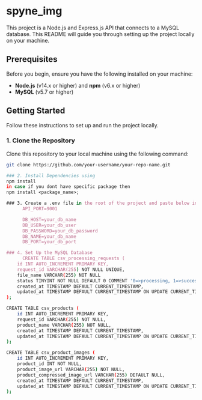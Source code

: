 # spyne_img

This project is a Node.js and Express.js API that connects to a MySQL database. This README will guide you through setting up the project locally on your machine.

## Prerequisites

Before you begin, ensure you have the following installed on your machine:

- **Node.js** (v14.x or higher) and **npm** (v6.x or higher)
- **MySQL** (v5.7 or higher)

## Getting Started

Follow these instructions to set up and run the project locally.

### 1. Clone the Repository

Clone this repository to your local machine using the following command:

```bash
git clone https://github.com/your-username/your-repo-name.git

### 2. Install Dependencies using
npm install
in case if you dont have specific package then
npm install <package_name>;

### 3. Create a .env file in the root of the project and paste below instruction in this :
      API_PORT=9001

      DB_HOST=your_db_name
      DB_USER=your_db_user
      DB_PASSWORD=your_db_password
      DB_NAME=your_db_name
      DB_PORT=your_db_port

### 4. Set Up the MySQL Database
      CREATE TABLE csv_processing_requests (
    id INT AUTO_INCREMENT PRIMARY KEY,
    request_id VARCHAR(255) NOT NULL UNIQUE,
    file_name VARCHAR(255) NOT NULL
    status TINYINT NOT NULL DEFAULT 0 COMMENT '0=>processing, 1=>success, 2=>failed',
    created_at TIMESTAMP DEFAULT CURRENT_TIMESTAMP,
    updated_at TIMESTAMP DEFAULT CURRENT_TIMESTAMP ON UPDATE CURRENT_TIMESTAMP
);

CREATE TABLE csv_products (
    id INT AUTO_INCREMENT PRIMARY KEY,
    request_id VARCHAR(255) NOT NULL,
    product_name VARCHAR(255) NOT NULL,
    created_at TIMESTAMP DEFAULT CURRENT_TIMESTAMP,
    updated_at TIMESTAMP DEFAULT CURRENT_TIMESTAMP ON UPDATE CURRENT_TIMESTAMP
);

CREATE TABLE csv_product_images (
    id INT AUTO_INCREMENT PRIMARY KEY,
    product_id INT NOT NULL,
    product_image_url VARCHAR(255) NOT NULL,
    product_compressed_image_url VARCHAR(255) DEFAULT NULL,
    created_at TIMESTAMP DEFAULT CURRENT_TIMESTAMP,
    updated_at TIMESTAMP DEFAULT CURRENT_TIMESTAMP ON UPDATE CURRENT_TIMESTAMP
);
